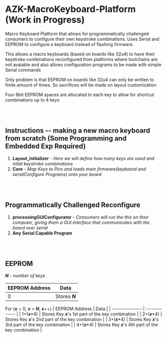 # AZK-MacroKeyboard-Platform (Work in Progress)

Macro Keyboard Platform that allows for programmatically challenged consumers to configure their own keystroke combinations. Uses Serial and EEPROM to configure a keyboard instead of flashing firmware. 

This allows a macro keyboards (based on boards like 32u4) to have their keystroke combinations reconfigured from platforms where toolchains are not avaiable and also allows configuration programs to be made with simple Serial commands

Only problem is that EEPROM on boards like 32u4 can only be written to finite amount of times. So sacrifices will be made on layout customization

Four 8bit EEPROM spaces are allocated to each key to allow for shortcut combinations up to 4 keys

<br><br>

## Instructions -- making a new macro keyboard from scratch (Some Programming and Embedded Exp Required)
1. **Layout_initializer** - *Here we will define how many keys are used and intial keystroke combinations*<br>
2. **Core** - *Map Keys to Pins and loads main firmware(keybaord and serialConfigure Programs) onto your board*

<br><br>

## Programmatically Challenged Reconfigure
1. **processingGUIConfigurator** - *Consumers will run the this on their computer, giving them a GUI interface that communicates with the board over serial*<br>
2. **Any Serial Capable Program**


<br><br>

## EEPROM

***N*** - *number of keys*

| EEPROM Address  | Data           |
| --------------- | -------------  |
|  0              | Stores ***N*** |

For (***x*** = 0; ***x*** < ***N***; ***x***++)
| EEPROM Address  | Data           |
| --------------- | -------------  |
| 1+(***x***\*4)  | Stores Key ***x***'s 1st part of the key combination  |
| 2+(***x***\*4)  | Stores Key ***x***'s 2nd part of the key combination  |
| 3+(***x***\*4)  | Stores Key ***x***'s 3rd part of the key combination  |
| 4+(***x***\*4)  | Stores Key ***x***'s 4th part of the key combination  |
